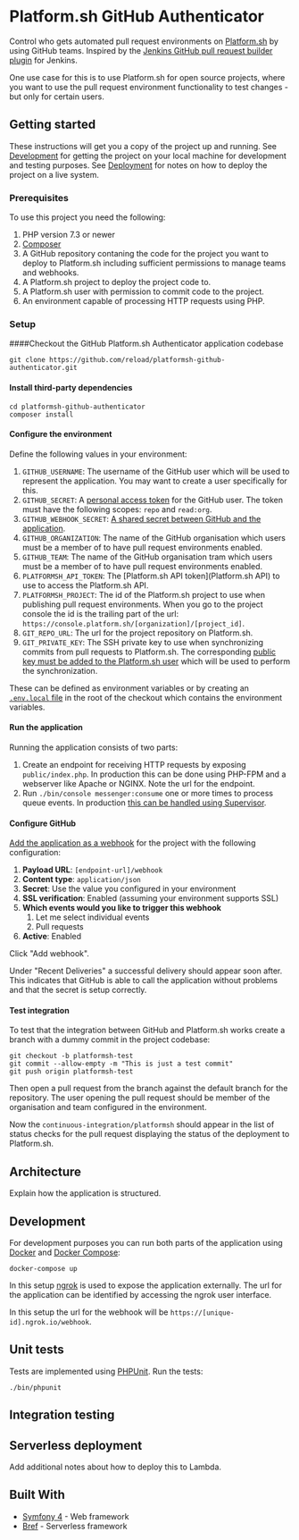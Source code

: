 # Platform.sh GitHub Authenticator

Control who gets automated pull request environments on [Platform.sh](https://platform.sh) by using GitHub teams. Inspired by the [Jenkins GitHub pull request builder plugin]() for Jenkins.

One use case for this is to use Platform.sh for open source projects, where you want to use the pull request environment functionality to test changes - but only for certain users.

## Getting started

These instructions will get you a copy of the project up and running. See [Development](#development) for getting the project on your local machine for development and testing purposes. See [Deployment](#deployment) for notes on how to deploy the project on a live system.

### Prerequisites

To use this project you need the following:

1. PHP version 7.3 or newer
2. [Composer](https://getcomposer.org/)
3. A GitHub repository contaning the code for the project you want to deploy to Platform.sh including sufficient permissions to manage teams and webhooks.
4. A Platform.sh project to deploy the project code to.
5. A Platform.sh user with permission to commit code to the project.
6. An environment capable of processing HTTP requests using PHP. 

### Setup

####Checkout the GitHub Platform.sh Authenticator application codebase

```
git clone https://github.com/reload/platformsh-github-authenticator.git
```

#### Install third-party dependencies

```
cd platformsh-github-authenticator
composer install
```

#### Configure the environment 

Define the following values in your environment: 

1. `GITHUB_USERNAME`: The username of the GitHub user which will be used to represent the application. You may want to create a user specifically for this.
2. `GITHUB_SECRET`: A [personal access token](https://github.blog/2013-05-16-personal-api-tokens/) for the GitHub user. The token must have the following scopes: `repo` and `read:org`.
3. `GITHUB_WEBHOOK_SECRET`: [A shared secret between GitHub and the application](https://developer.github.com/webhooks/securing/#setting-your-secret-token).
4. `GITHUB_ORGANIZATION`: The name of the GitHub organisation which users must be a member of to have pull request environments enabled.
5. `GITHUB_TEAM`: The name of the GitHub organisation tram which users must be a member of to have pull request environments enabled.
6. `PLATFORMSH_API_TOKEN`: The [Platform.sh API token](Platform.sh API) to use to access the Platform.sh API. 
7. `PLATFORMSH_PROJECT`: The id of the Platform.sh project to use when publishing pull request environments. When you go to the project console the id is the trailing part of the url: `https://console.platform.sh/[organization]/[project_id]`.
8. `GIT_REPO_URL`: The url for the project repository on Platform.sh. 
9. `GIT_PRIVATE_KEY`: The SSH private key to use when synchronizing commits from pull requests to Platform.sh. The corresponding [public key must be added to the Platform.sh user](https://docs.platform.sh/development/ssh.html#add-the-ssh-key-to-your-platform-account) which will be used to perform the synchronization.

These can be defined as environment variables or by creating an [`.env.local` file](https://symfony.com/doc/current/configuration.html#configuration-based-on-environment-variables) in the root of the checkout which contains the environment variables.

#### Run the application

Running the application consists of two parts:

1. Create an endpoint for receiving HTTP requests by exposing `public/index.php`. In production this can be done using PHP-FPM and a webserver like Apache or NGINX. Note the url for the endpoint.
2. Run `./bin/console messenger:consume` one or more times to process queue events. In production [this can be handled using Supervisor](https://symfony.com/doc/current/messenger.html#supervisor-configuration).

#### Configure GitHub

[Add the application as a webhook](https://developer.github.com/webhooks/creating/) for the project with the following configuration:

1. **Payload URL**: `[endpoint-url]/webhook`
2. **Content type**: `application/json`
3. **Secret**: Use the value you configured in your environment
4. **SSL verification**: Enabled (assuming your environment supports SSL)
5. **Which events would you like to trigger this webhook**
    1. Let me select individual events
    2. Pull requests
6. **Active**: Enabled

Click "Add webhook".

Under "Recent Deliveries" a successful delivery should appear soon after. This indicates that GitHub is able to call the application without problems and that the secret is setup correctly.

#### Test integration

To test that the integration between GitHub and Platform.sh works create a branch with a dummy commit in the project codebase:

```
git checkout -b platformsh-test
git commit --allow-empty -m "This is just a test commit"
git push origin platformsh-test
```

Then open a pull request from the branch against the default branch for the repository. The user opening the pull request should be member of the organisation and team configured in the environment.

Now the `continuous-integration/platformsh` should appear in the list of status checks for the pull request displaying the status of the deployment to Platform.sh. 

## Architecture

Explain how the application is structured.

## Development

For development purposes you can run both parts of the application using [Docker](https://docs.docker.com/install/) and [Docker Compose](https://docs.docker.com/compose/):

```
docker-compose up
```

In this setup [ngrok](https://ngrok.com/) is used to expose the application externally. The url for the application can be identified by accessing the ngrok user interface.

In this setup the url for the webhook will be `https://[unique-id].ngrok.io/webhook`. 

## Unit tests

Tests are implemented using [PHPUnit](https://phpunit.de/). Run the tests:

```
./bin/phpunit
```

## Integration testing

## Serverless deployment

Add additional notes about how to deploy this to Lambda.

## Built With

* [Symfony 4](https://symfony.com/4) - Web framework
* [Bref](https://bref.sh/) - Serverless framework
